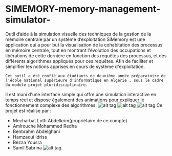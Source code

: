 # SIMEMORY-memory-management-simulator-
Outil d’aide à la simulation visuelle des techniques de la gestion de la mémoire centrale par un système d’exploitation
SiMemory est une application qui a pour but la visualisation de la cohabitation des processus en mémoire centrale, tout en montrant l'évolution des occupations et libérations de cette dernière en fonction des requêtes des processus, et des différents algorithmes appliqués pour ces requêtes. Afin de faciliter et simplifier les notions apprises en cours de système d'exploitation.                   
 
 	Cet outil a été confié aux étudiants de deuxième année préparatoire de l'école national supérieure d'informatique en Algérie , sous le cadre du module projet pluridisciplinaire.		
	
Il est muni d'une interface simple qui offre une simulation interactive en temps réel et dispose également des animations pour expliquer le fonctionnement complexe des algorithmes.
![alt tag](https://user-images.githubusercontent.com/40919923/91321095-2d66d700-e7b6-11ea-9865-a02119ebf6ba.PNG)
![alt tag](https://user-images.githubusercontent.com/40919923/91321208-4b343c00-e7b6-11ea-9642-acb042c78b98.PNG)
![alt tag](https://user-images.githubusercontent.com/40919923/91321220-4cfdff80-e7b6-11ea-8a4f-fcd9d3d2707b.PNG)
Ce projet est réalise par :
- Mecharbat Lotfi Abdelkrim(propriètaire de ce compte)
- Amirouche Mohammed Redha
- Benbrahm Abdelghani
- Hamzaoui Idriss
- Bezza Yousra
- Samil Sabrina
![alt tag](https://user-images.githubusercontent.com/40919923/91321598-b4b44a80-e7b6-11ea-9aad-e54f25186856.PNG)
